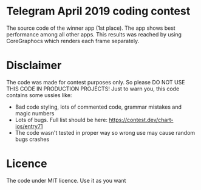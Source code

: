 # Telegram April 2019 coding contest
The source code of the winner app (1st place). The app shows best performance among all other apps. This results was reached by using CoreGraphocs which renders each frame separately.

# Disclaimer
The code was made for contest purposes only. So please DO NOT USE THIS CODE IN PRODUCTION PROJECTS!
Just to warn you, this code contains some ussies like:
- Bad code styling, lots of commented code, grammar mistakes and magic numbers
- Lots of bugs. Full list should be here: https://contest.dev/chart-ios/entry71
- The code wasn't tested in proper way so wrong use may cause random bugs crashes

# Licence
The code under MIT licence. Use it as you want
